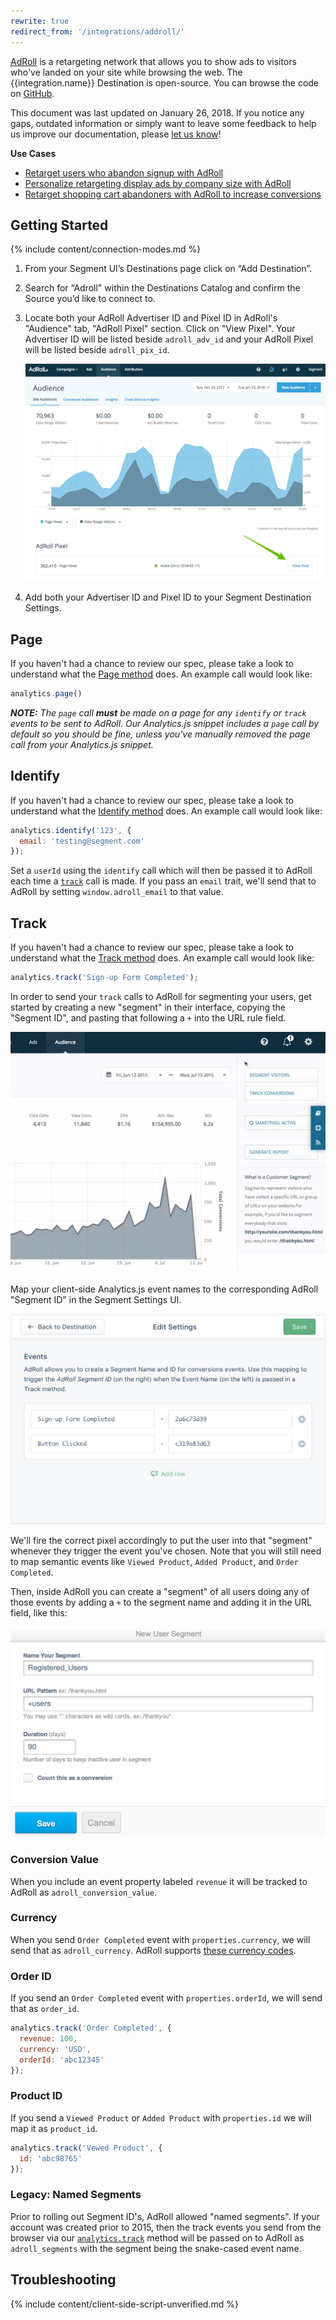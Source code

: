 ```yaml
---
rewrite: true
redirect_from: '/integrations/addroll/'
---
```


[AdRoll](https://developers.adroll.com/) is a retargeting network that allows you to show ads to visitors who've landed on your site while browsing the web. The {{integration.name}} Destination is open-source. You can browse the code on [GitHub](https://github.com/segment-integrations/analytics.js-integration-adroll).

This document was last updated on January 26, 2018. If you notice any gaps, outdated information or simply want to leave some feedback to help us improve our documentation, please [let us know](https://segment.com/help/contact)!

**Use Cases**

* [Retarget users who abandon signup with AdRoll](https://segment.com/recipes/retarget-users-abandoned-signup-adroll/)
* [Personalize retargeting display ads by company size with AdRoll](https://segment.com/recipes/personalize-ads-by-company-size-adroll/)
* [Retarget shopping cart abandoners with AdRoll to increase conversions](https://segment.com/recipes/abandon-cart-retargeting-adroll/)

## Getting Started

{% include content/connection-modes.md %}

1. From your Segment UI’s Destinations page click on “Add Destination”.
2. Search for “Adroll" within the Destinations Catalog and confirm the Source you’d like to connect to.
3. Locate both your AdRoll Advertiser ID and Pixel ID in AdRoll's "Audience" tab, "AdRoll Pixel" section. Click on "View Pixel". Your Advertiser ID will be listed beside `adroll_adv_id` and your AdRoll Pixel will be listed beside `adroll_pix_id`.

    ![](images/adroll-pixel.png)

4. Add both your Advertiser ID and Pixel ID to your Segment Destination Settings.

## Page

If you haven't had a chance to review our spec, please take a look to understand what the [Page method](https://segment.com/docs/spec/page/) does. An example call would look like:
```javascript
analytics.page()
```
_**NOTE:** The `page` call **must** be made on a page for any `identify` or `track` events to be sent to AdRoll. Our Analytics.js snippet includes a `page` call by default so you should be fine, unless you've manually removed the page call from your Analytics.js snippet._

## Identify

If you haven't had a chance to review our spec, please take a look to understand what the [Identify method](https://segment.com/docs/spec/identify/) does. An example call would look like:
```javascript
analytics.identify('123', {
  email: 'testing@segment.com'
});
```
Set a `userId` using the `identify` call which will then be passed it to AdRoll each time a [`track`](https://segment.com/docs/destinations/adroll/#track) call is made. If you pass an `email` trait, we'll send that to AdRoll by setting `window.adroll_email` to that value.


## Track

If you haven't had a chance to review our spec, please take a look to understand what the [Track method](https://segment.com/docs/spec/track/) does. An example call would look like:
```javascript
analytics.track('Sign-up Form Completed');
```
In order to send your `track` calls to AdRoll for segmenting your users, get started by creating a new "segment" in their interface, copying the "Segment ID", and pasting that following a `+` into the URL rule field.

   ![](images/adrollSegmentId.gif)

Map your client-side Analytics.js event names to the corresponding AdRoll "Segment ID" in the Segment Settings UI.

   ![](images/segmentmapping.png)

We'll fire the correct pixel accordingly to put the user into that "segment" whenever they trigger the event you've chosen. Note that you will still need to map semantic events like `Viewed Product`, `Added Product`, and `Order Completed`.

Then, inside AdRoll you can create a "segment" of all users doing any of those events by adding a `+` to the segment name and adding it in the URL field, like this:

   ![](images/adroll-mapping.png)

### Conversion Value

When you include an event property labeled `revenue` it will be tracked to AdRoll as `adroll_conversion_value`.

### Currency

When you send `Order Completed` event with `properties.currency`, we will send that as `adroll_currency`. AdRoll supports [these currency codes](https://help.adroll.com/hc/en-us/articles/213429827-Currency-Codes).

### Order ID

If you send an `Order Completed` event with `properties.orderId`, we will send that as `order_id`.

```javascript
analytics.track('Order Completed', {
  revenue: 100,
  currency: 'USD',
  orderId: 'abc12345'
});
```

### Product ID

If you send a `Viewed Product` or `Added Product` with `properties.id` we will map it as `product_id`.

```Javascript
analytics.track('Vewed Product', {
  id: 'abc98765'
});
```

### **Legacy:** Named Segments

Prior to rolling out Segment ID's, AdRoll allowed "named segments". If your account was created prior to 2015, then the track events you send from the browser via our [`analytics.track`](https://segment.com/docs/destinations/adroll/#track) method will be passed on to AdRoll as `adroll_segments` with the segment being the snake-cased event name.

## Troubleshooting

{% include content/client-side-script-unverified.md %}
